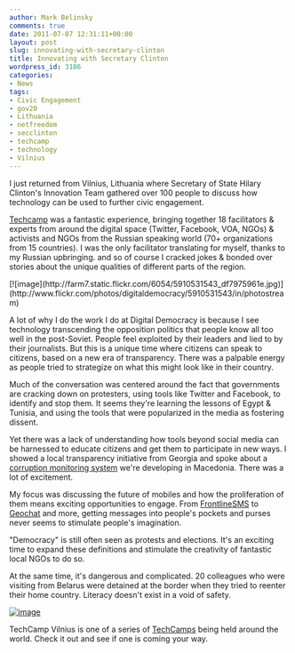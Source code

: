 ```yaml
---
author: Mark Belinsky
comments: true
date: 2011-07-07 12:31:11+00:00
layout: post
slug: innovating-with-secretary-clinton
title: Innovating with Secretary Clinton
wordpress_id: 3186
categories:
- News
tags:
- Civic Engagement
- gov20
- Lithuania
- netfreedom
- secclinton
- techcamp
- technology
- Vilnius
---
```


I just returned from Vilnius, Lithuania where Secretary of State Hilary Clinton's Innovation Team gathered over 100 people to discuss how technology can be used to further civic engagement.

[Techcamp](http://wiki.techcampglobal.org/index.php?title=TechCamp:Vilnius) was a fantastic experience, bringing together 18 facilitators & experts from around the digital space (Twitter, Facebook, VOA, NGOs) & activists and NGOs from the Russian speaking world (70+ organizations from 15 countries). I was the only facilitator translating for myself, thanks to my Russian upbringing. and so of course I cracked jokes & bonded over stories about the unique qualities of different parts of the region.

<caption id="" align="alignleft" width="415" caption="Secretary Clinton and Alec Ross speak at Techcamp Vilnius">[![image](http://farm7.static.flickr.com/6054/5910531543_df7975961e.jpg)](http://www.flickr.com/photos/digitaldemocracy/5910531543/in/photostream)</caption>

A lot of why I do the work I do at Digital Democracy is because I see technology transcending the opposition politics that people know all too well in the post-Soviet. People feel exploited by their leaders and lied to by their journalists. But this is a unique time where citizens can speak to citizens, based on a new era of transparency. There was a palpable energy as people tried to strategize on what this might look like in their country.

Much of the conversation was centered around the fact that governments are cracking down on protesters, using tools like Twitter and Facebook, to identify and stop them. It seems they're learning the lessons of Egypt & Tunisia, and using the tools that were popularized in the media as fostering dissent.

Yet there was a lack of understanding how tools beyond social media can be harnessed to educate citizens and get them to participate in new ways. I showed a local transparency initiative from Georgia and spoke about a [corruption monitoring system](http://transparency-watch.org/) we're developing in Macedonia. There was a lot of excitement.

My focus was discussing the future of mobiles and how the proliferation of them means exciting opportunities to engage. From [FrontlineSMS](http://www.frontlinesms.com/) to [Geochat](http://geochat.instedd.org/) and more, getting messages into people's pockets and purses never seems to stimulate people's imagination.

"Democracy" is still often seen as protests and elections. It's an exciting time to expand these definitions and stimulate the creativity of fantastic local NGOs to do so.

At the same time, it's dangerous and complicated. 20 colleagues who were visiting from Belarus were detained at the border when they tried to reenter their home country. Literacy doesn't exist in a void of safety.

[![image](http://wiki.techcampglobal.org/images/thumb/4/4b/TCVilniusLogo.jpg/376px-TCVilniusLogo.jpg)](http://wiki.techcampglobal.org/index.php?title=TechCamp:Vilnius)

TechCamp Vilnius is one of a series of [TechCamps](http://techcampglobal.org/) being held around the world. Check it out and see if one is coming your way.

